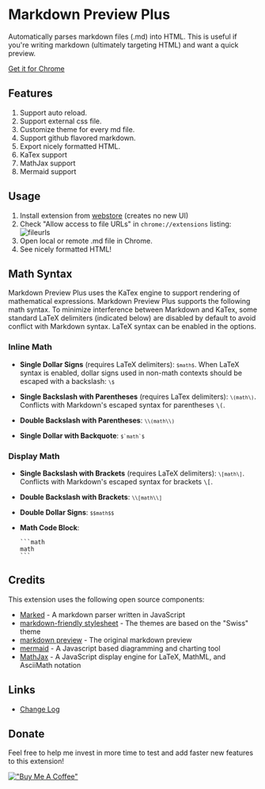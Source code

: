 # Markdown Preview Plus

Automatically parses markdown files (.md) into HTML. This is useful
if you're writing markdown (ultimately targeting HTML) and want a quick
preview.

[Get it for Chrome][webstore]

Features
--------

1. Support auto reload.
1. Support external css file.
1. Customize theme for every md file.
1. Support github flavored markdown.
1. Export nicely formatted HTML.
1. KaTex support
1. MathJax support
1. Mermaid support

Usage
-----

1. Install extension from [webstore][] (creates no new UI)
2. Check "Allow access to file URLs" in `chrome://extensions` listing: ![fileurls](http://i.imgur.com/qth3K.png)
3. Open local or remote .md file in Chrome.
4. See nicely formatted HTML!

Math Syntax
-----------

Markdown Preview Plus uses the KaTex engine to support rendering of
mathematical expressions.  Markdown Preview Plus supports the following math
syntax.  To minimize interference between Markdown and KaTex, some standard
LaTeX delimiters (indicated below) are disabled by default to avoid conflict
with Markdown syntax.  LaTeX syntax can be enabled in the options.

### Inline Math ###

* __Single Dollar Signs__ (requires LaTeX delimiters):
  <code class="tex2jax_ignore">`$math$`</code>.  When LaTeX syntax is enabled,
  dollar signs used in non-math contexts should be escaped with a backslash:
  <code class="tex2jax_ignore">`\$`</code>

* __Single Backslash with Parentheses__ (requires LaTex delimiters):
  <code class="tex2jax_ignore">`\(math\)`</code>.  Conflicts with Markdown's
  escaped syntax for parentheses `\(`.

* __Double Backslash with Parentheses__:
  <code class="tex2jax_ignore">`\\(math\\)`</code>

* __Single Dollar with Backquote__:
  <code class="tex2jax_ignore">``$`math`$``</code>

### Display Math ###

* __Single Backslash with Brackets__ (requires LaTeX delimiters):
  <code class="tex2jax_ignore">`\[math\]`</code>.  Conflicts with Markdown's
  escaped syntax for brackets `\[`.

* __Double Backslash with Brackets__:
  <code class="tex2jax_ignore">`\\[math\\]`</code>

* __Double Dollar Signs__:
  <code class="tex2jax_ignore">`$$math$$`</code>

* __Math Code Block__:
  ````
  ```math
  math
  ```
  ````

Credits
-----

This extension uses the following open source components:

* [Marked][marked] - A markdown parser written in JavaScript
* [markdown-friendly stylesheet][style] - The themes are based on the "Swiss" theme
* [markdown preview][mp] - The original markdown preview
* [mermaid][mermaid] - A Javascript based diagramming and charting tool
* [MathJax][mathjax] - A JavaScript display engine for LaTeX, MathML, and AsciiMath notation

Links
-----------------

* [Change Log](https://github.com/volca/markdown-preview/wiki/Changelog)

[paypal-me-shield]: https://img.shields.io/static/v1.svg?label=%20&message=PayPal.Me&logo=paypal
[paypal-me]: https://www.paypal.me/yanc888
[webstore]: https://chrome.google.com/webstore/detail/markdown-preview-plus/febilkbfcbhebfnokafefeacimjdckgl
[style]: http://kevinburke.bitbucket.org/markdowncss
[marked]: https://github.com/chjj/marked
[md]: http://en.wikipedia.org/wiki/Markdown
[mp]: https://github.com/borismus/markdown-preview
[mermaid]: https://github.com/mermaid-js/mermaid
[mathjax]: https://github.com/mathjax/MathJax

Donate
-----------------

Feel free to help me invest in more time to test and add faster new features to this extension!

[!["Buy Me A Coffee"](https://www.buymeacoffee.com/assets/img/custom_images/orange_img.png)](https://www.buymeacoffee.com/volcas)
